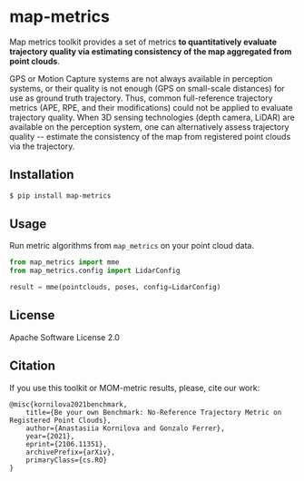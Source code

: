 # map-metrics
Map metrics toolkit provides a set of metrics **to quantitatively evaluate trajectory quality via estimating
consistency of the map aggregated from point clouds**.

GPS or Motion Capture systems are not always available in perception systems, or their quality is not enough (GPS on
small-scale distances) for use as ground truth trajectory. Thus, common full-reference trajectory metrics (APE,
RPE, and their modifications) could not be applied to evaluate trajectory quality. When 3D sensing technologies (depth
camera, LiDAR) are available on the perception system, one can alternatively assess trajectory quality -- estimate
the consistency of the map from registered point clouds via the trajectory.

## Installation
```bash
$ pip install map-metrics
```

## Usage
Run metric algorithms from `map_metrics` on your point cloud data.

```python
from map_metrics import mme
from map_metrics.config import LidarConfig

result = mme(pointclouds, poses, config=LidarConfig)
```

## License
Apache Software License 2.0

## Citation
If you use this toolkit or MOM-metric results, please, cite our work:

    @misc{kornilova2021benchmark,
        title={Be your own Benchmark: No-Reference Trajectory Metric on Registered Point Clouds},
        author={Anastasiia Kornilova and Gonzalo Ferrer},
        year={2021},
        eprint={2106.11351},
        archivePrefix={arXiv},
        primaryClass={cs.RO}
    }